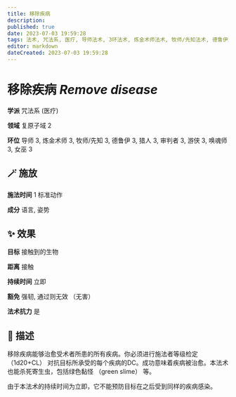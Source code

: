 ```yaml
---
title: 移除疾病
description: 
published: true
date: 2023-07-03 19:59:28
tags: 法术, 咒法系, 医疗, 导师法术, 3环法术, 炼金术师法术, 牧师/先知法术, 德鲁伊法术, 猎人法术, 审判者法术, 游侠法术, 唤魂师法术, 女巫法术, 复原子域
editor: markdown
dateCreated: 2023-07-03 19:59:28
---
```


# **移除疾病** *Remove disease*

**学派** 咒法系 (医疗) 

**领域** 复原子域 2

**环位** 导师 3, 炼金术师 3, 牧师/先知 3, 德鲁伊 3, 猎人 3, 审判者 3, 游侠 3, 唤魂师 3, 女巫 3

## 🪄 施放

**施法时间** 1 标准动作

**成分** 语言, 姿势

## ✨ 效果 

**目标** 接触到的生物 

**距离** 接触  

**持续时间** 立即 

**豁免** 强韧, 通过则无效 （无害）

**法术抗力** 是

## 📖 描述

移除疾病能够治愈受术者所患的所有疾病。你必须进行施法者等级检定 （1d20+CL） 对抗目标所承受的每个疾病的DC。成功意味着疾病被治愈。本法术也能杀死寄生虫，包括绿色黏怪 （green slime） 等。

由于本法术的持续时间为立即，它不能预防目标在之后受到同样的疾病感染。
    